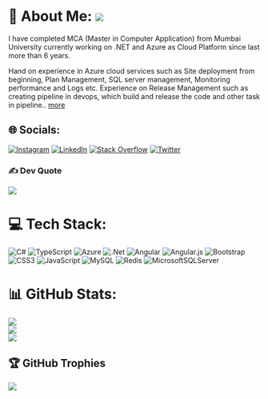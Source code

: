 # 💫 About Me: [![](https://visitcount.itsvg.in/api?id=umeshshende&icon=0&color=0)](https://visitcount.itsvg.in)
I have completed MCA (Master in Computer Application) from Mumbai University currently working on .NET and Azure as Cloud Platform since last more than 6 years.

Hand on experience in Azure cloud services such as Site deployment from beginning, Plan Management, SQL server management, Monitoring performance and Logs etc. Experience on Release Management such as creating pipeline in devops, which build and release the code and other task in pipeline.. <a href="https://selfexplore.github.io/umeshshende">more</a>

## 🌐 Socials:
[![Instagram](https://img.shields.io/badge/Instagram-%23E4405F.svg?logo=Instagram&logoColor=white)](https://instagram.com/umi190690) [![LinkedIn](https://img.shields.io/badge/LinkedIn-%230077B5.svg?logo=linkedin&logoColor=white)](https://linkedin.com/in/umesh19) [![Stack Overflow](https://img.shields.io/badge/-Stackoverflow-FE7A16?logo=stack-overflow&logoColor=white)](https://stackoverflow.com/users/4182558) [![Twitter](https://img.shields.io/badge/Twitter-%231DA1F2.svg?logo=Twitter&logoColor=white)](https://twitter.com/imshende) 



### ✍️ Dev Quote
![](https://quotes-github-readme.vercel.app/api?type=horizontal&theme=merko)



# 💻 Tech Stack:
![C#](https://img.shields.io/badge/c%23-%23239120.svg?style=for-the-badge&logo=c-sharp&logoColor=white) ![TypeScript](https://img.shields.io/badge/typescript-%23007ACC.svg?style=for-the-badge&logo=typescript&logoColor=white) ![Azure](https://img.shields.io/badge/azure-%230072C6.svg?style=for-the-badge&logo=azure-devops&logoColor=white) ![.Net](https://img.shields.io/badge/.NET-5C2D91?style=for-the-badge&logo=.net&logoColor=white) ![Angular](https://img.shields.io/badge/angular-%23DD0031.svg?style=for-the-badge&logo=angular&logoColor=white) ![Angular.js](https://img.shields.io/badge/angular.js-%23E23237.svg?style=for-the-badge&logo=angularjs&logoColor=white) ![Bootstrap](https://img.shields.io/badge/bootstrap-%23563D7C.svg?style=for-the-badge&logo=bootstrap&logoColor=white) ![CSS3](https://img.shields.io/badge/css3-%231572B6.svg?style=for-the-badge&logo=css3&logoColor=white) ![JavaScript](https://img.shields.io/badge/javascript-%23323330.svg?style=for-the-badge&logo=javascript&logoColor=%23F7DF1E) ![MySQL](https://img.shields.io/badge/mysql-%2300f.svg?style=for-the-badge&logo=mysql&logoColor=white) ![Redis](https://img.shields.io/badge/redis-%23DD0031.svg?style=for-the-badge&logo=redis&logoColor=white) ![MicrosoftSQLServer](https://img.shields.io/badge/Microsoft%20SQL%20Sever-CC2927?style=for-the-badge&logo=microsoft%20sql%20server&logoColor=white)
# 📊 GitHub Stats:
![](https://github-readme-stats.vercel.app/api?username=umeshshende&theme=onedark&hide_border=false&include_all_commits=true&count_private=true)<br/>
![](https://github-readme-streak-stats.herokuapp.com/?user=umeshshende&theme=onedark&hide_border=false)<br/>
![](https://github-readme-stats.vercel.app/api/top-langs/?username=umeshshende&theme=onedark&hide_border=false&include_all_commits=true&count_private=true&layout=compact)

## 🏆 GitHub Trophies
![](https://github-profile-trophy.vercel.app/?username=umeshshende&theme=radical&no-frame=false&no-bg=false&margin-w=4)



